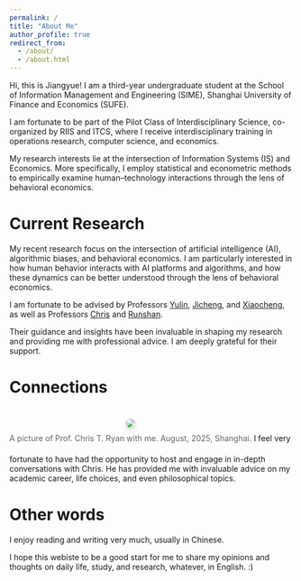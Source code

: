 ```yaml
---
permalink: /
title: "About Me"
author_profile: true
redirect_from: 
  - /about/
  - /about.html
---
```


Hi, this is Jiangyue! I am a third-year undergraduate student at the School of Information Management and Engineering (SIME), Shanghai University of Finance and Economics (SUFE).

I am fortunate to be part of the Pilot Class of Interdisciplinary Science, co-organized by RIIS and ITCS, where I receive interdisciplinary training in operations research, computer science, and economics.

My research interests lie at the intersection of Information Systems (IS) and Economics. More specifically, I employ statistical and econometric methods to empirically examine human–technology interactions through the lens of behavioral economics.


Current Research
======
<p>
  My recent research focus on the intersection of artificial intelligence (AI), algorithmic biases, and behavioral economics. 
  I am particularly interested in how human behavior interacts with AI platforms and algorithms, and how these dynamics can be better understood through the lens of behavioral economics.
</p>

<p>
  I am fortunate to be advised by Professors 
  <a href="https://www.hkubs.hku.hk/people/yulin-fang/" target="_blank">Yulin</a>, 
  <a href="https://scholars.hkbu.edu.hk/en/persons/JICHENGZENG" target="_blank">Jicheng</a>, and 
  <a href="http://sem.bjtu.edu.cn/show-594-298.html" target="_blank">Xiaocheng</a>, 
  as well as Professors 
  <a href="https://christopher-thomas-ryan.github.io/" target="_blank">Chris</a> and 
  <a href="https://runshanfu.com/" target="_blank">Runshan</a>.
</p>

<p>
  Their guidance and insights have been invaluable in shaping my research and providing me with professional advice. 
  I am deeply grateful for their support.
</p>



Connections
======
<figure style="display: inline-block; margin: 20px auto; text-align: center;">
  <img src="chris.jpg" style="max-width: 60%; border-radius: 8px; box-shadow: 0 4px 10px rgba(0,0,0,0.15);" />
  <figcaption style="margin-top: 10px; font-size: 14px; color: #666;">
    A picture of Prof. Chris T. Ryan with me. August, 2025, Shanghai.
  </figcaption>
</figure>
I feel very fortunate to have had the opportunity to host and engage in in-depth conversations with Chris. He has provided me with invaluable advice on my academic career, life choices, and even philosophical topics.


Other words
=======
I enjoy reading and writing very much, usually in Chinese.

I hope this webiste to be a good start for me to share my opinions and thoughts on daily life, study, and research, whatever, in English. :)